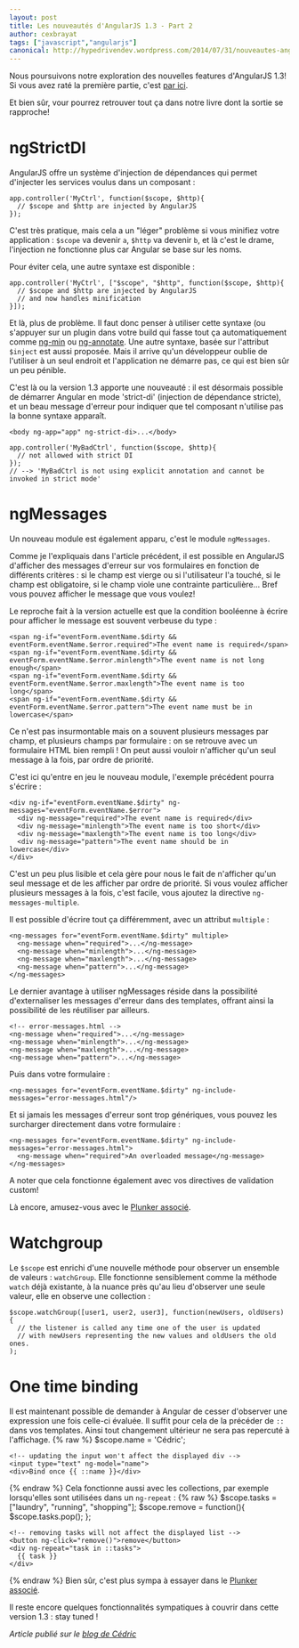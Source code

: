 ```yaml
---
layout: post
title: Les nouveautés d'AngularJS 1.3 - Part 2
author: cexbrayat
tags: ["javascript","angularjs"]
canonical: http://hypedrivendev.wordpress.com/2014/07/31/nouveautes-angularjs-1_3-part-2/
---
```


Nous poursuivons notre exploration des nouvelles features d'AngularJS 1.3! Si vous avez raté la première partie, c'est [par ici](http://blog.ninja-squad.com/2014/06/24/nouveautes-angularjs-1.3/). 

Et bien sûr, vour pourrez retrouver tout ça dans notre livre dont la sortie se rapproche!

# ngStrictDI

AngularJS offre un système d'injection de dépendances qui permet d'injecter les services voulus dans un composant :

    app.controller('MyCtrl', function($scope, $http){
      // $scope and $http are injected by AngularJS
    });

C'est très pratique, mais cela a un "léger" problème si vous minifiez votre application : `$scope` va devenir `a`, `$http` va devenir `b`, et là c'est le drame, l'injection ne fonctionne plus car Angular se base sur les noms.

Pour éviter cela, une autre syntaxe est disponible :

    app.controller('MyCtrl', ["$scope", "$http", function($scope, $http){
      // $scope and $http are injected by AngularJS
      // and now handles minification
    }]);

Et là, plus de problème. Il faut donc penser à utiliser cette syntaxe (ou s'appuyer sur un plugin dans votre build qui fasse tout ça automatiquement comme [ng-min](https://github.com/btford/ngmin) ou [ng-annotate](https://github.com/olov/ng-annotate). Une autre syntaxe, basée sur l'attribut `$inject` est aussi proposée. Mais il arrive qu'un développeur oublie de l'utiliser à un seul endroit et l'application ne démarre pas, ce qui est bien sûr un peu pénible.

C'est là ou la version 1.3 apporte une nouveauté : il est désormais possible de démarrer Angular en mode 'strict-di' (injection de dépendance stricte), et un beau message d'erreur pour indiquer que tel composant n'utilise pas la bonne syntaxe apparaît.

    <body ng-app="app" ng-strict-di>...</body>

    app.controller('MyBadCtrl', function($scope, $http){
      // not allowed with strict DI
    });
    // --> 'MyBadCtrl is not using explicit annotation and cannot be invoked in strict mode'

# ngMessages

Un nouveau module est également apparu, c'est le module `ngMessages`.

Comme je l'expliquais dans l'article précédent, il est possible en AngularJS d'afficher des messages d'erreur sur vos formulaires en fonction de différents critères : si le champ est vierge ou si l'utilisateur l'a touché, si le champ est obligatoire, si le champ viole une contrainte particulière... Bref vous pouvez afficher le message que vous voulez!

Le reproche fait à la version actuelle est que la condition booléenne à écrire pour afficher le message est souvent verbeuse du type :

    <span ng-if="eventForm.eventName.$dirty && eventForm.eventName.$error.required">The event name is required</span>
    <span ng-if="eventForm.eventName.$dirty && eventForm.eventName.$error.minlength">The event name is not long enough</span>
    <span ng-if="eventForm.eventName.$dirty && eventForm.eventName.$error.maxlength">The event name is too long</span>
    <span ng-if="eventForm.eventName.$dirty && eventForm.eventName.$error.pattern">The event name must be in lowercase</span>

Ce n'est pas insurmontable mais on a souvent plusieurs messages par champ, et plusieurs champs par formulaire : on se retrouve avec un formulaire HTML bien rempli ! On peut aussi vouloir n'afficher qu'un seul message à la fois, par ordre de priorité.

C'est ici qu'entre en jeu le nouveau module, l'exemple précédent pourra s'écrire :

    <div ng-if="eventForm.eventName.$dirty" ng-messages="eventForm.eventName.$error">
      <div ng-message="required">The event name is required</div>
      <div ng-message="minlength">The event name is too short</div>
      <div ng-message="maxlength">The event name is too long</div>
      <div ng-message="pattern">The event name should be in lowercase</div>
    </div>

C'est un peu plus lisible et cela gère pour nous le fait de n'afficher qu'un seul message et de les afficher par ordre de priorité. Si vous voulez afficher plusieurs messages à la fois, c'est facile, vous ajoutez la directive `ng-messages-multiple`.

Il est possible d'écrire tout ça différemment, avec un attribut `multiple` :

    <ng-messages for="eventForm.eventName.$dirty" multiple>
      <ng-message when="required">...</ng-message>
      <ng-message when="minlength">...</ng-message>
      <ng-message when="maxlength">...</ng-message>
      <ng-message when="pattern">...</ng-message>
    </ng-messages>

Le dernier avantage à utiliser ngMessages réside dans la possibilité d'externaliser les messages d'erreur dans des templates, offrant ainsi la possibilité de les réutiliser par ailleurs. 

    <!-- error-messages.html -->
    <ng-message when="required">...</ng-message>
    <ng-message when="minlength">...</ng-message>
    <ng-message when="maxlength">...</ng-message>
    <ng-message when="pattern">...</ng-message>

Puis dans votre formulaire :

    <ng-messages for="eventForm.eventName.$dirty" ng-include-messages="error-messages.html"/>

Et si jamais les messages d'erreur sont trop génériques, vous pouvez les surcharger directement dans votre formulaire :

    <ng-messages for="eventForm.eventName.$dirty" ng-include-messages="error-messages.html">
      <ng-message when="required">An overloaded message</ng-message>
    </ng-messages>

A noter que cela fonctionne également avec vos directives de validation custom!

Là encore, amusez-vous avec le [Plunker associé](http://plnkr.co/edit/jUkOtx30Etb1IbscxiJh?p=preview).

# Watchgroup

Le `$scope` est enrichi d'une nouvelle méthode pour observer un ensemble de valeurs : `watchGroup`. Elle fonctionne sensiblement comme la méthode `watch` déjà existante, à la nuance près qu'au lieu d'observer une seule valeur, elle en observe une collection :

    $scope.watchGroup([user1, user2, user3], function(newUsers, oldUsers) {
      // the listener is called any time one of the user is updated
      // with newUsers representing the new values and oldUsers the old ones.
    );

# One time binding

Il est maintenant possible de demander à Angular de cesser d'observer une expression une fois celle-ci évaluée. Il suffit pour cela de la précéder de `::` dans vos templates. Ainsi tout changement ultérieur ne sera pas repercuté à l'affichage.
{% raw %}
    $scope.name = 'Cédric';

    <!-- updating the input won't affect the displayed div -->
    <input type="text" ng-model="name">
    <div>Bind once {{ ::name }}</div>
{% endraw %}
Cela fonctionne aussi avec les collections, par exemple lorsqu'elles sont utilisées dans un `ng-repeat` :
{% raw %}
    $scope.tasks = ["laundry", "running", "shopping"];
    $scope.remove = function(){ $scope.tasks.pop(); };

    <!-- removing tasks will not affect the displayed list -->
    <button ng-click="remove()">remove</button>
    <div ng-repeat="task in ::tasks">
      {{ task }}
    </div>
{% endraw %}
Bien sûr, c'est plus sympa à essayer dans le [Plunker associé](http://plnkr.co/edit/bwX7SLqpUNv9Q5KXVgOj?p=preview).

Il reste encore quelques fonctionnalités sympatiques à couvrir dans cette version 1.3 : stay tuned !

_Article publié sur le [blog de Cédric](http://hypedrivendev.wordpress.com/2014/07/31/nouveautes-angularjs-1_3-part-2/ "Article original sur le blog de Cédric Exbrayat")_
